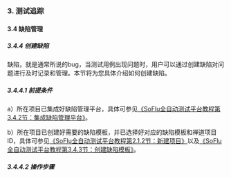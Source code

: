 ### 3. 测试追踪

#### 3.4 缺陷管理

##### 3.4.4 创建缺陷

缺陷，就是通常所说的bug，当测试用例出现问题时，用户可以通过创建缺陷对问题进行及时记录和管理。本节将为您具体介绍如何创建缺陷。

##### 3.4.4.1 前提条件

a）所在项目已集成好缺陷管理平台，具体可参见[《SoFlu全自动测试平台教程第3.4.2节：集成缺陷管理平台》](https://gitee.com/feisuanyz/SoFlu-adp/blob/master/SoFlu%E5%85%A8%E8%87%AA%E5%8A%A8%E6%B5%8B%E8%AF%95%E5%B9%B3%E5%8F%B0%E6%95%99%E7%A8%8B/3.%20%E6%B5%8B%E8%AF%95%E8%BF%BD%E8%B8%AA/4.%20%E7%BC%BA%E9%99%B7%E7%AE%A1%E7%90%86/1.%20%E9%9B%86%E6%88%90%E7%BC%BA%E9%99%B7%E7%AE%A1%E7%90%86%E5%B9%B3%E5%8F%B0.md)。

b）所在项目已创建好需要的缺陷模板，并已选择好对应的缺陷模板和禅道项目ID，具体可参见[《SoFlu全自动测试平台教程第2.1.2节：新建项目》](https://gitee.com/feisuanyz/SoFlu-adp/blob/master/SoFlu%E5%85%A8%E8%87%AA%E5%8A%A8%E6%B5%8B%E8%AF%95%E5%B9%B3%E5%8F%B0%E6%95%99%E7%A8%8B/2.%20%E9%A1%B9%E7%9B%AE%E7%AE%A1%E7%90%86/1.%20%E9%A1%B9%E7%9B%AE%E7%AE%A1%E7%90%86/1.%20%E6%96%B0%E5%BB%BA%E9%A1%B9%E7%9B%AE.md)以及[《SoFlu全自动测试平台教程第3.4.3节：创建缺陷模板》](https://gitee.com/feisuanyz/SoFlu-adp/blob/master/SoFlu%E5%85%A8%E8%87%AA%E5%8A%A8%E6%B5%8B%E8%AF%95%E5%B9%B3%E5%8F%B0%E6%95%99%E7%A8%8B/3.%20%E6%B5%8B%E8%AF%95%E8%BF%BD%E8%B8%AA/4.%20%E7%BC%BA%E9%99%B7%E7%AE%A1%E7%90%86/2.%20%E5%88%9B%E5%BB%BA%E7%BC%BA%E9%99%B7%E6%A8%A1%E6%9D%BF.md)。

##### 3.4.4.2 操作步骤

